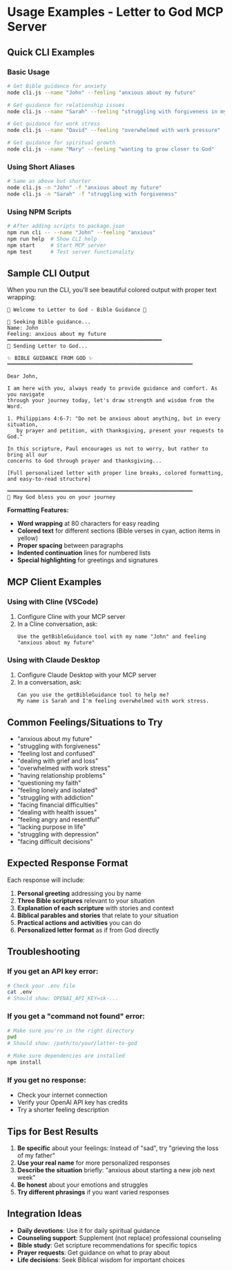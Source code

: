 # Usage Examples - Letter to God MCP Server

## Quick CLI Examples

### Basic Usage
```bash
# Get Bible guidance for anxiety
node cli.js --name "John" --feeling "anxious about my future"

# Get guidance for relationship issues
node cli.js --name "Sarah" --feeling "struggling with forgiveness in my marriage"

# Get guidance for work stress
node cli.js --name "David" --feeling "overwhelmed with work pressure"

# Get guidance for spiritual growth
node cli.js --name "Mary" --feeling "wanting to grow closer to God"
```

### Using Short Aliases
```bash
# Same as above but shorter
node cli.js -n "John" -f "anxious about my future"
node cli.js -n "Sarah" -f "struggling with forgiveness"
```

### Using NPM Scripts
```bash
# After adding scripts to package.json
npm run cli -- --name "John" --feeling "anxious"
npm run help  # Show CLI help
npm start     # Start MCP server
npm test      # Test server functionality
```

## Sample CLI Output

When you run the CLI, you'll see beautiful colored output with proper text wrapping:

```
🌟 Welcome to Letter to God - Bible Guidance 🌟

🙏 Seeking Bible guidance...
Name: John
Feeling: anxious about my future
━━━━━━━━━━━━━━━━━━━━━━━━━━━━━━━━━━━━━━━━━━━━━━━━━━
📡 Sending Letter to God...

✨ BIBLE GUIDANCE FROM GOD ✨
════════════════════════════════════════════════════════════

Dear John,

I am here with you, always ready to provide guidance and comfort. As you navigate
through your journey today, let's draw strength and wisdom from the Word.

1. Philippians 4:6-7: "Do not be anxious about anything, but in every situation,
   by prayer and petition, with thanksgiving, present your requests to God."

In this scripture, Paul encourages us not to worry, but rather to bring all our
concerns to God through prayer and thanksgiving...

[Full personalized letter with proper line breaks, colored formatting, and easy-to-read structure]

════════════════════════════════════════════════════════════
🙏 May God bless you on your journey
```

**Formatting Features:**
- **Word wrapping** at 80 characters for easy reading
- **Colored text** for different sections (Bible verses in cyan, action items in yellow)
- **Proper spacing** between paragraphs
- **Indented continuation** lines for numbered lists
- **Special highlighting** for greetings and signatures

## MCP Client Examples

### Using with Cline (VSCode)
1. Configure Cline with your MCP server
2. In a Cline conversation, ask:
   ```
   Use the getBibleGuidance tool with my name "John" and feeling "anxious about my future"
   ```

### Using with Claude Desktop
1. Configure Claude Desktop with your MCP server
2. In a conversation, ask:
   ```
   Can you use the getBibleGuidance tool to help me? 
   My name is Sarah and I'm feeling overwhelmed with work stress.
   ```

## Common Feelings/Situations to Try

- "anxious about my future"
- "struggling with forgiveness"
- "feeling lost and confused"
- "dealing with grief and loss"
- "overwhelmed with work stress"
- "having relationship problems"
- "questioning my faith"
- "feeling lonely and isolated"
- "struggling with addiction"
- "facing financial difficulties"
- "dealing with health issues"
- "feeling angry and resentful"
- "lacking purpose in life"
- "struggling with depression"
- "facing difficult decisions"

## Expected Response Format

Each response will include:
1. **Personal greeting** addressing you by name
2. **Three Bible scriptures** relevant to your situation
3. **Explanation of each scripture** with stories and context
4. **Biblical parables and stories** that relate to your situation
5. **Practical actions and activities** you can do
6. **Personalized letter format** as if from God directly

## Troubleshooting

### If you get an API key error:
```bash
# Check your .env file
cat .env
# Should show: OPENAI_API_KEY=sk-...
```

### If you get a "command not found" error:
```bash
# Make sure you're in the right directory
pwd
# Should show: /path/to/your/latter-to-god

# Make sure dependencies are installed
npm install
```

### If you get no response:
- Check your internet connection
- Verify your OpenAI API key has credits
- Try a shorter feeling description

## Tips for Best Results

1. **Be specific** about your feelings: Instead of "sad", try "grieving the loss of my father"
2. **Use your real name** for more personalized responses
3. **Describe the situation** briefly: "anxious about starting a new job next week"
4. **Be honest** about your emotions and struggles
5. **Try different phrasings** if you want varied responses

## Integration Ideas

- **Daily devotions**: Use it for daily spiritual guidance
- **Counseling support**: Supplement (not replace) professional counseling
- **Bible study**: Get scripture recommendations for specific topics
- **Prayer requests**: Get guidance on what to pray about
- **Life decisions**: Seek Biblical wisdom for important choices
